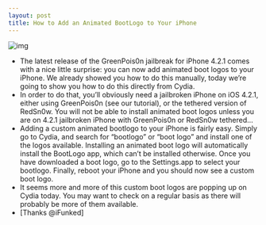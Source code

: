```yaml
---
layout: post
title: How to Add an Animated BootLogo to Your iPhone
---
```

![img](http://media.idownloadblog.com/wp-content/uploads/2011/02/GreenPois0n-bootlogo.png)
* The latest release of the GreenPois0n jailbreak for iPhone 4.2.1 comes with a nice little surprise: you can now add animated boot logos to your iPhone. We already showed you how to do this manually, today we’re going to show you how to do this directly from Cydia.
* In order to do that, you’ll obviously need a jailbroken iPhone on iOS 4.2.1, either using GreenPois0n (see our tutorial), or the tethered version of RedSn0w. You will not be able to install animated boot logos unless you are on 4.2.1 jailbroken iPhone with GreenPois0n or RedSn0w tethered…
* Adding a custom animated bootlogo to your iPhone is fairly easy. Simply go to Cydia, and search for “bootlogo” or “boot logo” and install one of the logos available. Installing an animated boot logo will automatically install the BootLogo app, which can’t be installed otherwise. Once you have downloaded a boot logo, go to the Settings.app to select your bootlogo. Finally, reboot your iPhone and you should now see a custom boot logo.
* It seems more and more of this custom boot logos are popping up on Cydia today. You may want to check on a regular basis as there will probably be more of them available.
* [Thanks @iFunked]

